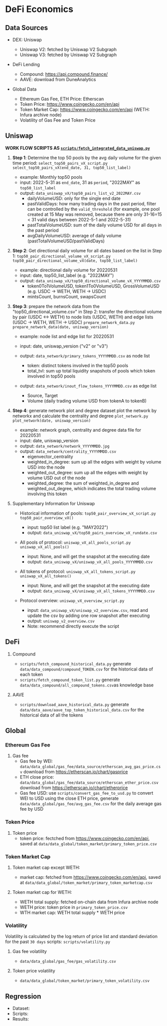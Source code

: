 # DeFi Economics

## Data Sources

- DEX: Uniswap

  - Uniswap V2: fetched by Uniswap V2 Subgraph
  - Uniswap V3: fetched by Uniswap V2 Subgraph

- DeFi Lending

  - Compound: https://api.compound.finance/
  - AAVE: download from DuneAnalytics

- Global Data
  - Ethereum Gas Fee, ETH Price: Etherscan
  - Token Price: https://www.coingecko.com/en/api
  - Token Market Cap: https://www.coingecko.com/en/api (WETH: Infura archive node)
  - Volatility of Gas Fee and Token Price

## Uniswap

**WORK FLOW SCRIPTS AS [`scripts/fetch_integrated_data_uniswap.py`](scripts/fetch_integrated_data_uniswap.py)**

1. **Step 1**: Determine the top 50 pools by the avg daily volume for the given time period: `select_top50_pairs_vX_script.py` `select_top50_pairs_vX(end_date, 31, top50_list_label)`

   - example: Monthly top50 pools
   - input: 2022-5-31 as `end_date`, 31 as `period`, "2022MAY" as `top50_list_label`
   - output: `data_uniswap_vX/top50_pairs_list_v2_2022MAY.csv`
     - dailyVolumeUSD: only for the single end date
     - pastValidDays: how many trading days in the past period, filter can be controlled by the `valid_threshold` (for example, one pool created at 15 May was removed, because there are only 31-16=15 < 31 valid days between 2022-5-1 and 2022-5-31)
     - pastTotalVolumeUSD: sum of the daily volume USD for all days in the past period
     - avgDailyVolumeUSD: average of daily volume (pastTotalVolumeUSD/pastValidDays)

2. **Step 2**: Get directional daily volume for all dates based on the list in Step 1:
   `top50_pair_directional_volume_vX_script.py` `top50_pair_directional_volume_vX(date, top50_list_label)`

   - example: directional daily volume for 20220531
   - input: date, top50_list_label (e.g. "2022MAY")
   - output: `data_uniswap_vX/top50_directional_volume_vX_YYYYMMDD.csv`
     - token0To1VolumeUSD, token1To0VolumeUSD, GrossVolumeUSD (e.g. USDC -> WETH, WETH -> USDC)
     - mintsCount, burnsCount, swapsCount

3. **Step 3**: prepare the network data from the "top50_directional_volume.csv" in Step 2:
   transfer the directional volume by pair (USDC <-> WETH) to node lists (USDC, WETH) and edge lists (USDC -> WETH, WETH -> USDC)
   `prepare_network_data.py` `prepare_network_data(date, uniswap_version)`

   - example: node list and edge list for 20220531
   - input: date, uniswap_version ("v2" or "v3")
   - output: `data_network/primary_tokens_YYYYMMDD.csv` as node list

     - token: distinct tokens involved in the top50 pools
     - total_tvl: sum up total liquidity snapshots of pools which token involved in top50 pools

   - output: `data_network/inout_flow_tokens_YYYYMMDD.csv` as edge list
     - Source, Target
     - Volume (daily trading volume USD from tokenA to tokenB)

4. **Step 4**: generate network plot and degree dataset
   plot the network by networkx and calculate the centrality and degree
   `plot_network.py` `plot_network(date, uniswap_version)`

   - example: network graph, centrality and degree data file for 20220531
   - input: date, uniswap_version
   - output: `data_network/network_YYYYMMDD.jpg`
   - output: `data_network/centrality_YYYYMMDD.csv`
     - eigenvector_centrality
     - weighted_in_degree: sum up all the edges with weight by volume USD into the node
     - weighted_out_degree: sum up all the edges with weight by volume USD out of the node
     - weighted_degree: the sum of weighted_in_degree and weighted_out_degree, which indicates the total trading volume involving this token

5. Supplementary Information for Uniswap

   - Historical information of pools: `top50_pair_overview_vX_script.py` `top50_pair_overview_vX()`

     - input: top50 list label (e.g. "MAY2022")
     - output: `data_uniswap_vX/top50_pairs_overview_vX_rundate.csv`

   - All pools of protocol: `uniswap_vX_all_pools_script.py` `uniswap_vX_all_pools()`

     - input: None, and will get the snapshot at the executing date
     - output: `data_uniswap_vX/uniswap_vX_all_pools_YYYYMMDD.csv`

   - All tokens of protocol: `uniswap_vX_all_tokens_script.py` `uniswap_vX_all_tokens()`

     - input: None, and will get the snapshot at the executing date
     - output: `data_uniswap_vX/uniswap_vX_all_tokens_YYYYMMDD.csv`

   - Protocol overview: `uniswap_vX_overview_script.py`
     - input: `data_uniswap_vX/uniswap_v2_overview.csv`, read and update the csv by adding one row snapshot after executing
     - output: `uniswap_v2_overview.csv`
     - Note: recommend directly execute the script

## DeFi

1. Compound

   - `scripts/fetch_compound_historical_data.py` generate `data/data_compound/compound_TOKEN.csv` for the historical data of each token
   - `scripts/fetch_compound_token_list.py` generate `data/data_compound/all_compound_tokens.csv`as knowledge base

2. AAVE
   - `scripts/download_aave_historical_data.py` generate `data/data_aave/aave_top_token_historical_data.csv` for the historical data of all the tokens

## Global

### Ethereum Gas Fee

1. Gas fee
   - Gas fee by WEI: `data/data_global/gas_fee/data_source/etherscan_avg_gas_price.csv` download from https://etherscan.io/chart/gasprice
   - ETH close price: `data/data_global/gas_fee/data_source/etherscan_ether_price.csv` download from https://etherscan.io/chart/etherprice
   - Gas fee USD: use `scripts/convert_gas_fee_to_usd.py` to convert WEI to USD using the close ETH price, generate `data/data_global/gas_fee/avg_gas_fee.csv` for the daily average gas fee by USD

### Token Price

1. Token price
   - token price: fectched from https://www.coingecko.com/en/api, saved at `data/data_global/token_market/primary_token_price.csv`

### Token Market Cap

1. Token market cap except WETH:

   - market cap: fetched from https://www.coingecko.com/en/api, saved at `data/data_global/token_market/primary_token_marketcap.csv`

2. Token market cap for WETH:
   - WETH total supply: fetched on-chain data from Infura archive node
   - WETH price: token price in `primary_token_price.csv`
   - WTH market cap: WETH total supply \* WETH price

### Volatility

Volatility is calculated by the log return of price list and standard deviation for the past `30 days`
scripts: `scripts/volatility.py`

1. Gas fee volatility

   - `data/data_global/gas_fee/gas_volatility.csv`

2. Token price volatility
   - `data/data_global/token_market/primary_token_volatility.csv`

## Regression

- Dataset:
- Scripts:
- Results:
